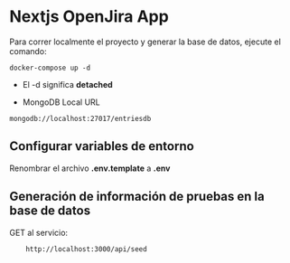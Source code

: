 # Nextjs OpenJira App

Para correr localmente el proyecto y generar la base de datos, ejecute el comando:

```
docker-compose up -d
```

* El -d significa __detached__

* MongoDB Local URL

```
mongodb://localhost:27017/entriesdb
```

## Configurar variables de entorno
Renombrar el archivo __.env.template__ a __.env__

## Generación de información de pruebas en la base de datos

GET al servicio:
```
    http://localhost:3000/api/seed
```
